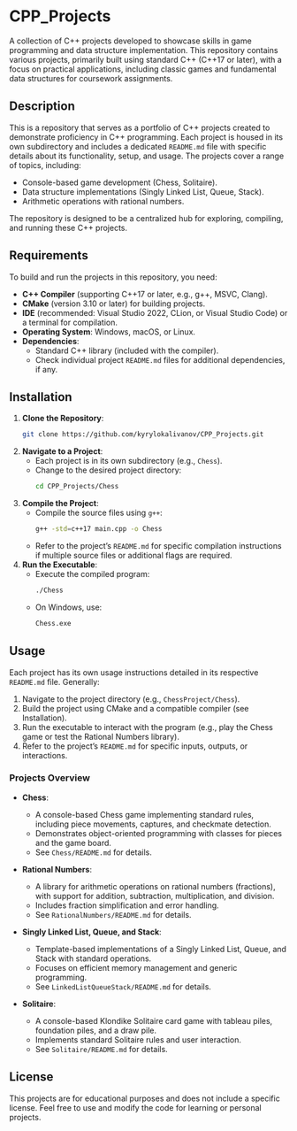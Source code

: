 # CPP_Projects

A collection of C++ projects developed to showcase skills in game programming and data structure implementation. This repository contains various projects, primarily built using standard C++ (C++17 or later), with a focus on practical applications, including classic games and fundamental data structures for coursework assignments.

## Description

This is a repository that serves as a portfolio of C++ projects created to demonstrate proficiency in C++ programming. Each project is housed in its own subdirectory and includes a dedicated `README.md` file with specific details about its functionality, setup, and usage. The projects cover a range of topics, including:

- Console-based game development (Chess, Solitaire).
- Data structure implementations (Singly Linked List, Queue, Stack).
- Arithmetic operations with rational numbers.

The repository is designed to be a centralized hub for exploring, compiling, and running these C++ projects.

## Requirements

To build and run the projects in this repository, you need:

- **C++ Compiler** (supporting C++17 or later, e.g., g++, MSVC, Clang).
- **CMake** (version 3.10 or later) for building projects.
- **IDE** (recommended: Visual Studio 2022, CLion, or Visual Studio Code) or a terminal for compilation.
- **Operating System**: Windows, macOS, or Linux.
- **Dependencies**:
  - Standard C++ library (included with the compiler).
  - Check individual project `README.md` files for additional dependencies, if any.

## Installation

1. **Clone the Repository**:
   ```bash
   git clone https://github.com/kyrylokalivanov/CPP_Projects.git
   ```
2. **Navigate to a Project**:
   - Each project is in its own subdirectory (e.g., `Chess`).
   - Change to the desired project directory:
     ```bash
     cd CPP_Projects/Chess
     ```
3. **Compile the Project**:
   - Compile the source files using `g++`:
     ```bash
     g++ -std=c++17 main.cpp -o Chess
     ```
   - Refer to the project’s `README.md` for specific compilation instructions if multiple source files or additional flags are required.
4. **Run the Executable**:
   - Execute the compiled program:
     ```bash
     ./Chess
     ```
   - On Windows, use:
     ```bash
     Chess.exe
     ```

## Usage

Each project has its own usage instructions detailed in its respective `README.md` file. Generally:

1. Navigate to the project directory (e.g., `ChessProject/Chess`).
2. Build the project using CMake and a compatible compiler (see Installation).
3. Run the executable to interact with the program (e.g., play the Chess game or test the Rational Numbers library).
4. Refer to the project’s `README.md` for specific inputs, outputs, or interactions.

### Projects Overview

- **Chess**:
  - A console-based Chess game implementing standard rules, including piece movements, captures, and checkmate detection.
  - Demonstrates object-oriented programming with classes for pieces and the game board.
  - See `Chess/README.md` for details.

- **Rational Numbers**:
  - A library for arithmetic operations on rational numbers (fractions), with support for addition, subtraction, multiplication, and division.
  - Includes fraction simplification and error handling.
  - See `RationalNumbers/README.md` for details.

- **Singly Linked List, Queue, and Stack**:
  - Template-based implementations of a Singly Linked List, Queue, and Stack with standard operations.
  - Focuses on efficient memory management and generic programming.
  - See `LinkedListQueueStack/README.md` for details.

- **Solitaire**:
  - A console-based Klondike Solitaire card game with tableau piles, foundation piles, and a draw pile.
  - Implements standard Solitaire rules and user interaction.
  - See `Solitaire/README.md` for details.

## License

This projects are for educational purposes and does not include a specific license. Feel free to use and modify the code for learning or personal projects.
